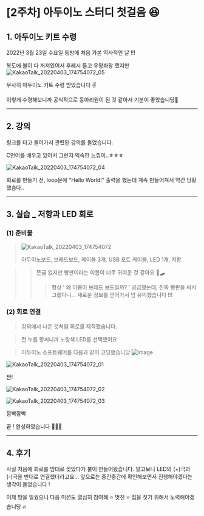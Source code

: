 [2주차] 아두이노 스터디 첫걸음 😆
====
## 1. 아두이노 키트 수령
2022년 3월 23일 수요일 동방에 처음 가본 역사적인 날 !!! 

복도에 불이 다 꺼져있어서 후레시 들고 우왕좌왕 했지만
![KakaoTalk_20220403_174754072_05](https://user-images.githubusercontent.com/101860592/161420241-7ee533ca-b88a-49cc-9a4f-5dbc637a4277.jpg)

무사히 아두이노 키트 수령 받았습니다 ✌

이렇게 수령해보니까 공식적으로 동아리원이 된 것 같아서 기분이 좋았습니당🥴 


***


## 2. 강의
링크를 타고 들어가서 관련된 강의를 들었습니다. 

C언어를 배우고 있어서 그런지 익숙한 느낌이..ㅎㅎㅎ

![KakaoTalk_20220403_174754072_04](https://user-images.githubusercontent.com/101860592/161420339-c6cec3d5-9da2-4e43-b6b4-8530b0106f5d.jpg)

회로를 만들기 전, loop문에 "Hello World!" 출력을 했는데 계속 만들어져서 약간 당황했슴다..


***


## 3. 실습 _ 저항과 LED 회로
### (1) 준비물
> ![KakaoTalk_20220403_174754072](https://user-images.githubusercontent.com/101860592/161420407-30adb36c-a306-4f0c-bf56-81b8f5873db2.jpg)
> 
>  아두이노보드, 브레드보드, 케이블 3개, USB 포트 케이블, LED 1개, 저항

>  >   뜬금 없지만 빵판이라는 이름이 너무 귀여운 것 같아요 🍞🛹 
>  >  > 항상 ' 왜 이름이 브레드 보드일까? ' 궁금했는데, 진짜 빵판을 써서 그랬다니... 새로운 정보를 얻어가서 넘 유익했습니다 !!!


### (2) 회로 연결
> 강의에서 나온 것처럼 회로를 제작했습니다.

> 전 누를 황씨니까 노랑색 LED를 선택했어요 

> 아두이노 소프트웨어를 다음과 같이 코딩했습니당
![image](https://user-images.githubusercontent.com/101860592/161420206-843021a4-1b20-49ea-8f45-2897eeac9118.png)



![KakaoTalk_20220403_174754072_01](https://user-images.githubusercontent.com/101860592/161420452-03ca92cb-90e7-4f8a-94fc-080d9a15cf04.jpg)

짠!



![KakaoTalk_20220403_174754072_02](https://user-images.githubusercontent.com/101860592/161420494-06d444d6-6e50-4379-be76-d8e6b238d95d.jpg)


![KakaoTalk_20220403_174754072_03](https://user-images.githubusercontent.com/101860592/161420496-59fbb175-725e-437c-82bf-efde839ebbc7.jpg)

깜빡깜빡


끝 ! 완성하였습니다 👏👏👏

***

## 4. 후기

사실 처음에 회로를 맘대로 꽂았다가 불이 안들어왔습니다. 
알고보니 LED의 (+)극과 (-)극을 반대로 연결했더라고요...
앞으로는 중간중간에 확인해보면서 진행해야겠다는 생각이 들었습니다 !

이제 땅을 일궜으니 다음 미션도 열심히 참여해 ⭐ 멋진 ⭐ 집을 짓기 위해서 노력해야겠습니당 🔥
